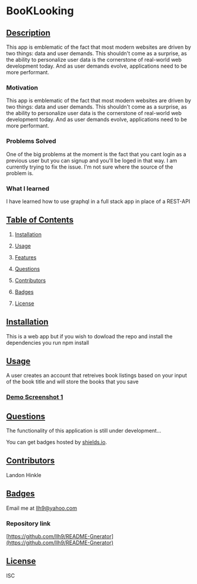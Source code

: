 # BooKLooking

    
## [Description](#description)
    
This app is emblematic of the fact that most modern websites are driven by two things: data and user demands. This shouldn't come as a surprise, as the ability to personalize user data is the cornerstone of real-world web development today. And as user demands evolve, applications need to be more performant.
    
### Motivation
    
This app is emblematic of the fact that most modern websites are driven by two things: data and user demands. This shouldn't come as a surprise, as the ability to personalize user data is the cornerstone of real-world web development today. And as user demands evolve, applications need to be more performant.
    
### Problems Solved 
    
One of the big problems at the moment is the fact that you cant login as a previous user but you can signup and you'll be loged in that way. I am currently trying to fix the issue. I'm not sure where the source of the problem is. 
    
### What I learned 
    
I have learned how to use graphql in a full stack app in place of a REST-API
    
## [Table of Contents](#table-of-contents)
 
    
1. [Installation](#installation)
    
1. [Usage](#usage)
    
1. [Features](#demo)
    
1. [Questions](#test)
        
1. [Contributors](#contributors)
        
1. [Badges](#questions)
    
1. [License](#license)

    
## [Installation](#installation)
    
This is a web app but if you wish to dowload the repo and install the dependencies you run npm install
    
## [Usage](#usage)
    
A user creates an account that retreives book listings based on your input of the book title and will store the books that you save
    
### [Demo Screenshot 1](#demo-screenshot-1)
     
## [Questions](#test)
    
The functionality of this application is still under development...
    
You can get badges hosted by [shields.io](https://shields.io/). 
    
## [Contributors](#contributors)
    
Landon Hinkle
    
## [Badges](#questions)
    
Email me at llh9@yahoo.com

### Repository link

[https://github.com/llh9/README-Gnerator](https://github.com/llh9/README-Gnerator)
    
## [License](#license)
    
ISC
    